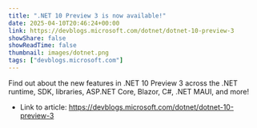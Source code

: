 ```yaml
---
title: ".NET 10 Preview 3 is now available!"
date: 2025-04-10T20:46:24+00:00
link: https://devblogs.microsoft.com/dotnet/dotnet-10-preview-3
showShare: false
showReadTime: false
thumbnail: images/dotnet.png
tags: ["devblogs.microsoft.com"]
---
```

Find out about the new features in .NET 10 Preview 3 across the .NET runtime, SDK, libraries, ASP.NET Core, Blazor, C#, .NET MAUI, and more!

- Link to article: https://devblogs.microsoft.com/dotnet/dotnet-10-preview-3